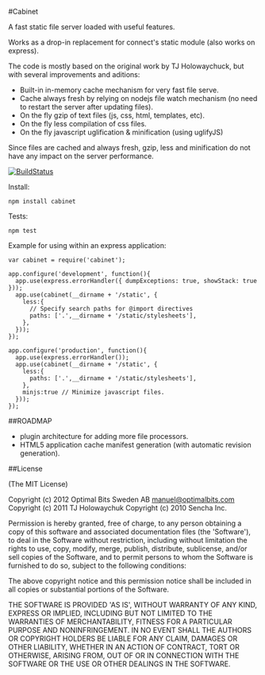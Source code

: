 #Cabinet

A fast static file server loaded with useful features.

Works as a drop-in replacement for connect's static module (also works on express).

The code is mostly based on the original work by TJ Holowaychuck, but with several improvements
and aditions:

- Built-in in-memory cache mechanism for very fast file serve.
- Cache always fresh by relying on nodejs file watch mechanism (no need to restart the server after updating files).
- On the fly gzip of text files (js, css, html, templates, etc).
- On the fly less compilation of css files.
- On the fly javascript uglification & minification (using uglifyJS)

Since files are cached and always fresh, gzip, less and minification do not have any impact 
on the server performance.

[![BuildStatus](https://secure.travis-ci.org/OptimalBits/cabinet.png?branch=master)](http://travis-ci.org/optimalbits/cabinet)

Install:

    npm install cabinet
	
Tests:

    npm test

Example for using within an express application:

    var cabinet = require('cabinet');

    app.configure('development', function(){
      app.use(express.errorHandler({ dumpExceptions: true, showStack: true }));
      app.use(cabinet(__dirname + '/static', {
        less:{
          // Specify search paths for @import directives
          paths: ['.',__dirname + '/static/stylesheets'], 
        },
      }));
    });

    app.configure('production', function(){
      app.use(express.errorHandler());
      app.use(cabinet(__dirname + '/static', {
        less:{
          paths: ['.',__dirname + '/static/stylesheets'],
        },
        minjs:true // Minimize javascript files.
      }));
    });

##ROADMAP

- plugin architecture for adding more file processors.
- HTML5 application cache manifest generation (with automatic revision generation).


##License 

(The MIT License)

Copyright (c) 2012 Optimal Bits Sweden AB <manuel@optimalbits.com>
Copyright (c) 2011 TJ Holowaychuk
Copyright (c) 2010 Sencha Inc.

Permission is hereby granted, free of charge, to any person obtaining
a copy of this software and associated documentation files (the
'Software'), to deal in the Software without restriction, including
without limitation the rights to use, copy, modify, merge, publish,
distribute, sublicense, and/or sell copies of the Software, and to
permit persons to whom the Software is furnished to do so, subject to
the following conditions:

The above copyright notice and this permission notice shall be
included in all copies or substantial portions of the Software.

THE SOFTWARE IS PROVIDED 'AS IS', WITHOUT WARRANTY OF ANY KIND,
EXPRESS OR IMPLIED, INCLUDING BUT NOT LIMITED TO THE WARRANTIES OF
MERCHANTABILITY, FITNESS FOR A PARTICULAR PURPOSE AND NONINFRINGEMENT.
IN NO EVENT SHALL THE AUTHORS OR COPYRIGHT HOLDERS BE LIABLE FOR ANY
CLAIM, DAMAGES OR OTHER LIABILITY, WHETHER IN AN ACTION OF CONTRACT,
TORT OR OTHERWISE, ARISING FROM, OUT OF OR IN CONNECTION WITH THE
SOFTWARE OR THE USE OR OTHER DEALINGS IN THE SOFTWARE.

